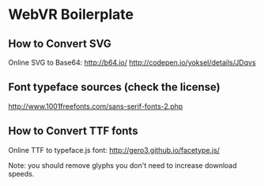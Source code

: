 # WebVR Boilerplate

## How to Convert SVG

Online SVG to Base64:
  http://b64.io/
  http://codepen.io/yoksel/details/JDqvs

## Font typeface sources (check the license)
  http://www.1001freefonts.com/sans-serif-fonts-2.php

## How to Convert TTF fonts

Online TTF to typeface.js font:
  http://gero3.github.io/facetype.js/

Note: you should remove glyphs you don't need to increase download speeds.
